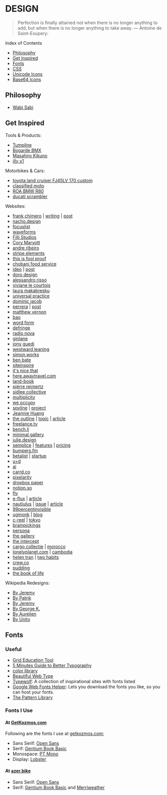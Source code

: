 # DESIGN

> Perfection is finally attained not when there is no longer anything to add, but when there is no longer anything to take away.
— Antoine de Saint-Exupery:

Index of Contents

* [Philosophy](#philosophy)
* [Get Inspired](#get-inspired)
* [Fonts](#fonts)
* [CSS](#css)
* [Unicode Icons](#unicode)
* [Base64 Icons](#base64-icons)

## Philosophy

* [Wabi Sabi](https://www.brainpickings.org/2010/11/11/wabi-sabi/)

## Get Inspired

Tools & Products:

* [Tumpline](https://en.wikipedia.org/wiki/Tumpline)
* [Bogarde BMX](http://www.bogarde.fr/)
* [Masahiro Kikuno](http://watchesbysjx.com/2017/05/portrait-masahiro-kikuno-japanese-watchmaker.html)
* [illy x1](https://www.designboom.com/design/illy-x1-espresso-machine-luca-trazzi-08-06-2017/)

Motorbikes & Cars:
* [toyota land cruiser FJ45LV 170 custom](https://www.designboom.com/technology/toyota-land-cruiser-fj45lv-170-custom-4x4-fj-company-08-03-2017/)
* [classified moto](https://www.designboom.com/technology/classified-moto-frank-custom-triumph-speed-triple-3-motorcycle-07-26-2017)
* [ROA BMW R80](https://www.designboom.com/technology/bmw-r80-cafe-racer-roa-motorcycles-07-25-2017/)
* [ducati scrambler](https://www.designboom.com/technology/ducati-scrambler-sixty2-custom-motorcycle-diamond-atelier-08-09-2017/)

Websites:

* [frank chimero](https://frankchimero.com/) | [writing](https://frankchimero.com/writing/) | [post](https://frankchimero.com/writing/the-good-room/)
* [nacho.design](https://nacho.design)
* [focuslist](http://focuslist.co/)
* [waveforms](http://waveforms.surge.sh/waveforms-intro)
* [Filli Studios](http://fillistudios.com/home)
* [Cory Maryott](http://www.corymaryott.com/)
* [andre ribeiro](https://andreribeiro.co/)
* [stripe elements](https://stripe.com/elements)
* [this is fool proof](https://www.thisisfoolproof.com/)
* [chobani food service](http://chobanifoodservice.com)
* [ideo](https://www.ideo.com/) | [post](https://www.ideo.com/blog/why-you-should-start-prototyping-right-now?utm_source=t.co&utm_medium=referral)
* [doro design](http://www.dorodesign.eu/)
* [alessandro risso](http://www.alessandrorisso.com/)
* [viviane le courtois](http://vivianelecourtois.com/)
* [laura makabresku](http://lauramakabresku.com/)
* [universal practice](http://universalpractice.com.au/)
* [dominic jacob](http://domjacob.co.uk/)
* [perrera](https://perrera.com/) | [post](https://perrera.com/2017/exploring-design-directions/)
* [matthew vernon](http://matthewvernon.co/)
* [bao](https://baolondon.com/)
* [word form](http://word-form.com/)
* [defringe](http://defringe.com/)
* [radio nova](http://www.nova.fr/)
* [ginlane](https://www.ginlane.com/)
* [jony guedj](http://www.jonyguedj.com/)
* [westward leaning](https://westwardleaning.com/)
* [simon.works](https://simon.works/)
* [ben bate](https://benbate.com/)
* [siteinspire](http://www.siteinspire.com/)
* [it's nice that](http://www.itsnicethat.com/)
* [here.awaytravel.com](https://here.awaytravel.com)
* [land-book](https://land-book.com/)
* [piérre reimertz](https://www.reimertz.co/)
* [sidlee collective](http://sidleecollective.com/)
* [multiplicity](http://multiplicitybyfoilco.com/)
* [we occupy](https://www.weoccupy.co.uk/)
* [spyline](http://spyline.de/) | [project](http://spyline.de/project/multiplicity-leeds-2016/)
* [Jeannie Huang](http://jeanniehuangdesigns.com)
* [the outline](https://theoutline.com/) | [topic](https://theoutline.com/topic/culture) | [article](https://theoutline.com/post/1931/michael-jackson-alter-ego-houston-hawkins-boy-george-playboy-interview)
* [freelance.tv](http://freelance.tv/)
* [bench.li](http://bench.li/)
* [minimal.gallery](http://minimal.gallery/)
* [julie.design](http://julie.design/)
* [semplice](https://www.semplice.com/) | [features](https://www.semplice.com/features) | [pricing](https://www.semplice.com/get-semplice)
* [bumpers.fm](https://bumpers.fm/)
* [betalist](https://betalist.com/) | [startup](https://betalist.com/startups/httpulse)
* [u+d](http://design.u.plus/)
* [aj](https://aj.lkn.io/)
* [carrd.co](https://carrd.co)
* [pixelarity](https://pixelarity.com/)
* [dropbox paper](https://www.dropbox.com/paper)
* [notion.so](https://www.notion.so/)
* [fly](https://fly.io/)
* [e-flux](http://www.e-flux.com/) | [article](http://www.e-flux.com/architecture/artificial-labor/)
* [nautiulus](https://nautil.us/) | [issue](http://nautil.us/issue/49/the-absurd) | [article](http://nautil.us/issue/49/the-absurd/chaos-makes-the-multiverse-unnecessary)
* [99percentinvisible](http://99percentinvisible.org/article/color-sphere-professors-pivotal-color-space-numbering-system/)
* [ugmonk](https://ugmonk.com/) | [blog](https://ugmonk.com/blog/)
* [c-reel](http://c-reel.com) | [tokyo](http://www.c-reel.com/tokyo/)
* [brainpickings](http://brainpickings.org/2017/05/18/beethoven-emilie-letter)
* [persona](https://persona.co/)
* [the gallery](http://thegallery.io/)
* [the intercept](https://theintercept.com/)
* [cargo collectie](http://cargocollective.com/) | [morocco](http://cargocollective.com/ninakeinrath/)
* [lonelyplanet.com](http://www.lonelyplanet.com/) | [cambodia](https://www.lonelyplanet.com/cambodia)
* [helen tran](http://helentran.com/) | [two habits](http://helentran.com/twohabits)
* [crew.co](https://crew.co/)
* [pudding](https://pudding.cool/)
* [the book of life](http://www.thebookoflife.org/)

Wikipedia Redesigns:

* [By Jeremy](https://dribbble.com/shots/2415062-Wikipedia-Redesign/attachments/467983)
* [By Patrik](https://dribbble.com/shots/3404720-Wikipedia)
* [By Jeremy](https://dribbble.com/shots/2424110-Wikipedia-Redesign-Close-up-Table-of-contents)
* [By George K.](https://dribbble.com/shots/1446904-Wikipedia-Article-view/attachments/213672)
* [By Aurelien](https://dribbble.com/shots/1508672-Wikipedia-concept)
* [By Unity](https://dribbble.com/shots/1511150-Wikipedia-Redesign)

## Fonts

### Useful

* [Grid Education Tool](http://griddy.io/)
* [5 Minutes Guide to Better Typography](http://pierrickcalvez.com/journal/a-five-minutes-guide-to-better-typography)
* [color library](http://colorlibrary.ch/)
* [Beautiful Web Type](http://hellohappy.org/beautiful-web-type)
* [Typewolf](https://www.typewolf.com/): A collection of inspirational sites with fonts listed
* [Google Web Fonts Helper](http://google-webfonts-helper.herokuapp.com/fonts): Lets you download the fonts you like, so you can host your fonts.
* [The Pattern Library](http://thepatternlibrary.com)

### Fonts I Use

#### At [GetKozmos.com](https://getkozmos.com)

Following are the fonts I use at [getkozmos.com](https://getkozmos.com);

* Sans Serif: [Open Sans](https://fonts.google.com/specimen/Open+Sans)
* Serif: [Gentium Book Basic](https://fonts.google.com/specimen/Gentium+Book+Basic)
* Monospace: [PT Mono](https://fonts.google.com/specimen/PT+Mono)
* Display: [Lobster](https://fonts.google.com/specimen/Lobster)

#### At [azer.bike](http://azer.bike)

* Sans Serif: [Open Sans](https://fonts.google.com/specimen/Open+Sans)
* Serif: [Gentium Book Basic](https://fonts.google.com/specimen/Gentium+Book+Basic) and [Merriweather](https://fonts.google.com/specimen/Merriweather)
